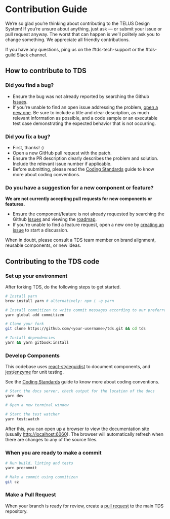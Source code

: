 # Contribution Guide

We’re so glad you’re thinking about contributing to the TELUS Design System! If you’re unsure about anything, just ask —
or submit your issue or pull request anyway. The worst that can happen is we’ll politely ask you to change something. We
appreciate all friendly contributions.

If you have any questions, ping us on the #tds-tech-support or the #tds-guild Slack channel.


## How to contribute to TDS

### Did you find a bug?

* Ensure the bug was not already reported by searching the Github [Issues](https://github.com/telusdigital/tds/issues).
* If you're unable to find an open issue addressing the problem, [open a new one](https://github.com/telusdigital/tds/issues/new).
Be sure to include a title and clear description, as much relevant information as possible, and a code sample or an
executable test case demonstrating the expected behavior that is not occurring.

### Did you fix a bug?

* First, thanks! :)
* Open a new GitHub pull request with the patch.
* Ensure the PR description clearly describes the problem and solution. Include the relevant issue number if applicable.
* Before submitting, please read the [Coding Standards](https://github.com/telusdigital/tds/wiki/Coding-Standards) guide
to know more about coding conventions.

### Do you have a suggestion for a new component or feature?

**We are not currently accepting pull requests for new components or features.**

* Ensure the component/feature is not already requested by searching the Github [Issues](https://github.com/telusdigital/tds/issues) and viewing the [roadmap](https://app.roadmunk.com/publish/60cc76917916cae625476a6ec22b532a45a92526).
* If you're unable to find a feature request, open a new one by [creating an issue](https://github.com/telusdigital/tds/issues/new) to start a discussion.

When in doubt, please consult a TDS team member on brand alignment, reusable components, or new ideas.

## Contributing to the TDS code

### Set up your environment

After forking TDS, do the following steps to get started.

```sh
# Install yarn
brew install yarn # alternatively: npm i -g yarn

# Install commitizen to write commit messages according to our preferred format.
yarn global add commitizen

# Clone your fork
git clone https://github.com/<your-username>/tds.git && cd tds

# Install dependencies
yarn && yarn gitbook:install
```

### Develop Components

This codebase uses [react-styleguidist](https://react-styleguidist.js.org) to document components, and
[jest](https://facebook.github.io/jest/)/[enzyme](http://airbnb.io/enzyme/) for unit testing.

See the [Coding Standards](https://github.com/telusdigital/tds/wiki/Coding-Standards) guide to know more about coding
conventions.

```sh
# Start the docs server, check output for the location of the docs
yarn dev

# Open a new terminal window

# Start the test watcher
yarn test:watch
```

After this, you can open up a browser to view the documentation site (usually <http://localhost:6060>). The browser will
automatically refresh when there are changes to any of the source files.

### When you are ready to make a commit

```sh
# Run build, linting and tests
yarn precommit

# Make a commit using commitizen
git cz
```

### Make a Pull Request

When your branch is ready for review, create a [pull request](https://help.github.com/articles/creating-a-pull-request-from-a-fork/)
to the main TDS repository.
